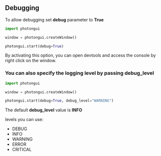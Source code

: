 ## Debugging

To allow debugging set **debug** parameter to **True**


```python
import photongui

window = photongui.createWindow()

photongui.start(debug=True)
```

By activating this option, you can open devtools and access the console by right click on the window.

### You can also specify the logging level by passing **debug_level**

```python
import photongui

window = photongui.createWindow()

photongui.start(debug=True, debug_level="WARNING")
```

The default **debug_level** value is **INFO**

levels you can use:
- DEBUG
- INFO
- WARNING
- ERROR
- CRITICAL